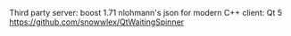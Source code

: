 












Third party
 server:
  boost 1.71
  nlohmann's json for modern C++
 client:
  Qt 5
  https://github.com/snowwlex/QtWaitingSpinner
